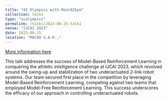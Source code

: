 ```yaml
---
title: "AI Olympics with RealAIGym"
collection: talks
type: "aiolympics"
permalink: /talks/2023-08-25-talk1
venue: "IJCAI 2023"
date: 2023-08-25
location: "MACAO S.A.R.,"
---
```


[More information here](https://www.youtube.com/watch?v=-1qCz1fJmT4)

This talk addresses the success of Model-Based Reinforcement Learning in conquering the athletic intelligence challenge at IJCAI 2023, which revolved around the swing-up and stabilization of two underactuated 2-link robot systems. Our team secured first place in the competition by leveraging Model-Based Reinforcement Learning, competing against two teams that employed Model-Free Reinforcement Learning. This success underscores the efficacy of our approach in controlling underactuated robots.
